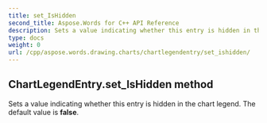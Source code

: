 ```yaml
---
title: set_IsHidden
second_title: Aspose.Words for C++ API Reference
description: Sets a value indicating whether this entry is hidden in the chart legend. The default value is false. 
type: docs
weight: 0
url: /cpp/aspose.words.drawing.charts/chartlegendentry/set_ishidden/
---
```

## ChartLegendEntry.set_IsHidden method


Sets a value indicating whether this entry is hidden in the chart legend. The default value is **false**. 

